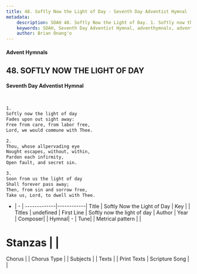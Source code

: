 ```yaml
---
title: 48. Softly Now the Light of Day - Seventh Day Adventist Hymnal
metadata:
    description: SDAH 48. Softly Now the Light of Day. 1. Softly now the light of day Fades upon out sight away: Free from care, from labor free, Lord, we would commune with Thee.
    keywords: SDAH, Seventh Day Adventist Hymnal, adventhymnals, advent hymnals, Softly Now the Light of Day, Softly now the light of day 
    author: Brian Onang'o
---
```


#### Advent Hymnals
## 48. SOFTLY NOW THE LIGHT OF DAY
#### Seventh Day Adventist Hymnal

```txt


1.
Softly now the light of day
Fades upon out sight away:
Free from care, from labor free,
Lord, we would commune with Thee.

2.
Thou, whose allpervading eye
Nought escapes, without, within,
Pardon each infirmity,
Open fault, and secret sin.

3.
Soon from us the light of day
Shall forever pass away;
Then, from sin and sorrow free,
Take us, Lord, to dwell with Thee.


```

- |   -  |
-------------|------------|
Title | Softly Now the Light of Day |
Key |  |
Titles | undefined |
First Line | Softly now the light of day |
Author | 
Year | 
Composer|  |
Hymnal|  - |
Tune|  |
Metrical pattern | |
# Stanzas |  |
Chorus |  |
Chorus Type |  |
Subjects |  |
Texts |  |
Print Texts | 
Scripture Song |  |
  
